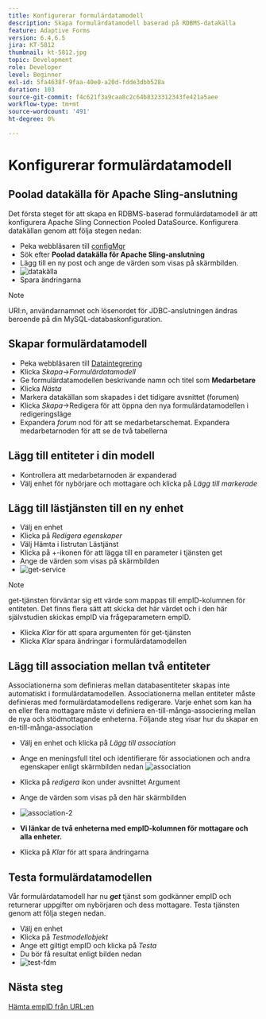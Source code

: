 ```yaml
---
title: Konfigurerar formulärdatamodell
description: Skapa formulärdatamodell baserad på RDBMS-datakälla
feature: Adaptive Forms
version: 6.4,6.5
jira: KT-5812
thumbnail: kt-5812.jpg
topic: Development
role: Developer
level: Beginner
exl-id: 5fa4638f-9faa-40e0-a20d-fdde3dbb528a
duration: 103
source-git-commit: f4c621f3a9caa8c2c64b8323312343fe421a5aee
workflow-type: tm+mt
source-wordcount: '491'
ht-degree: 0%

---
```


# Konfigurerar formulärdatamodell

## Poolad datakälla för Apache Sling-anslutning

Det första steget för att skapa en RDBMS-baserad formulärdatamodell är att konfigurera Apache Sling Connection Pooled DataSource. Konfigurera datakällan genom att följa stegen nedan:

* Peka webbläsaren till [configMgr](http://localhost:4502/system/console/configMgr)
* Sök efter **Poolad datakälla för Apache Sling-anslutning**
* Lägg till en ny post och ange de värden som visas på skärmbilden.
* ![datakälla](assets/data-source.png)
* Spara ändringarna

>[!NOTE]
>URI:n, användarnamnet och lösenordet för JDBC-anslutningen ändras beroende på din MySQL-databaskonfiguration.


## Skapar formulärdatamodell

* Peka webbläsaren till [Dataintegrering](http://localhost:4502/aem/forms.html/content/dam/formsanddocuments-fdm)
* Klicka _Skapa_->_Formulärdatamodell_
* Ge formulärdatamodellen beskrivande namn och titel som **Medarbetare**
* Klicka _Nästa_
* Markera datakällan som skapades i det tidigare avsnittet (forumen)
* Klicka _Skapa_->Redigera för att öppna den nya formulärdatamodellen i redigeringsläge
* Expandera _forum_ nod för att se medarbetarschemat. Expandera medarbetarnoden för att se de två tabellerna

## Lägg till entiteter i din modell

* Kontrollera att medarbetarnoden är expanderad
* Välj enhet för nybörjare och mottagare och klicka på _Lägg till markerade_

## Lägg till lästjänsten till en ny enhet

* Välj en enhet
* Klicka på _Redigera egenskaper_
* Välj Hämta i listrutan Lästjänst
* Klicka på +-ikonen för att lägga till en parameter i tjänsten get
* Ange de värden som visas på skärmbilden
* ![get-service](assets/get-service.png)
>[!NOTE]
> get-tjänsten förväntar sig ett värde som mappas till empID-kolumnen för entiteten. Det finns flera sätt att skicka det här värdet och i den här självstudien skickas empID via frågeparametern empID.
* Klicka _Klar_ för att spara argumenten för get-tjänsten
* Klicka _Klar_ spara ändringar i formulärdatamodellen

## Lägg till association mellan två entiteter

Associationerna som definieras mellan databasentiteter skapas inte automatiskt i formulärdatamodellen. Associationerna mellan entiteter måste definieras med formulärdatamodellens redigerare. Varje enhet som kan ha en eller flera mottagare måste vi definiera en-till-många-associering mellan de nya och stödmottagande enheterna.
Följande steg visar hur du skapar en en-till-många-association

* Välj en enhet och klicka på _Lägg till association_
* Ange en meningsfull titel och identifierare för associationen och andra egenskaper enligt skärmbilden nedan
  ![association](assets/association-entities-1.png)

* Klicka på _redigera_ ikon under avsnittet Argument

* Ange de värden som visas på den här skärmbilden
* ![association-2](assets/association-entities.png)
* **Vi länkar de två enheterna med empID-kolumnen för mottagare och alla enheter.**
* Klicka på _Klar_ för att spara ändringarna

## Testa formulärdatamodellen

Vår formulärdatamodell har nu **_get_** tjänst som godkänner empID och returnerar uppgifter om nybörjaren och dess mottagare. Testa tjänsten genom att följa stegen nedan.

* Välj en enhet
* Klicka på _Testmodellobjekt_
* Ange ett giltigt empID och klicka på _Testa_
* Du bör få resultat enligt bilden nedan
* ![test-fdm](assets/test-form-data-model.png)

## Nästa steg

[Hämta empID från URL:en](./get-request-parameter.md)